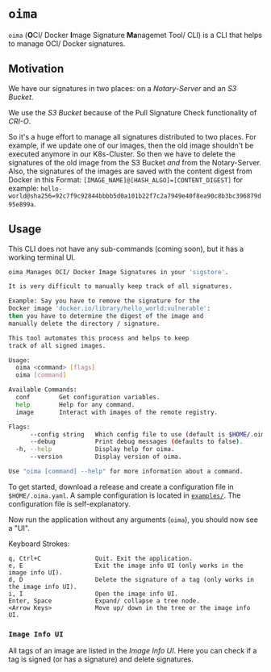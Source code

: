 # `oima`

`oima` (**O**CI/ Docker **I**mage Signature **Ma**nagemet Tool/ CLI) is a CLI that helps to manage OCI/ Docker signatures.

## Motivation

We have our signatures in two places: on a _Notary-Server_ and an _S3 Bucket_.

We use the _S3 Bucket_ because of the Pull Signature Check functionality of _CRI-O_.

So it's a huge effort to manage all signatures distributed to two places.
For example, if we update one of our images, then the old image shouldn't be executed anymore in our K8s-Cluster.
So then we have to delete the signatures of the old image from the S3 Bucket _and_ from the Notary-Server.
Also, the signatures of the images are saved with the content digest from Docker in this Format:
`[IMAGE_NAME]@[HASH_ALGO]=[CONTENT_DIGEST]` for example: `hello-world@sha256=92c7f9c92844bbbb5d0a101b22f7c2a7949e40f8ea90c8b3bc396879d95e899a`.


## Usage

This CLI does not have any sub-commands (coming soon), but it has a working terminal UI.

```bash
oima Manages OCI/ Docker Image Signatures in your 'sigstore'.

It is very difficult to manually keep track of all signatures.

Example: Say you have to remove the signature for the
Docker image 'docker.io/library/hello_world:vulnerable':
then you have to determine the digest of the image and
manually delete the directory / signature.

This tool automates this process and helps to keep
track of all signed images.

Usage:
  oima <command> [flags]
  oima [command]

Available Commands:
  conf        Get configuration variables.
  help        Help for any command.
  image       Interact with images of the remote registry.

Flags:
      --config string   Which config file to use (default is $HOME/.oima.yaml).
      --debug           Print debug messages (defaults to false).
  -h, --help            Display help for oima.
      --version         Display version of oima.

Use "oima [command] --help" for more information about a command.
```

To get started, download a release and create a configuration file in `$HOME/.oima.yaml`.
A sample configuration is located in [`examples/`](examples/oima.yaml).
The configuration file is self-explanatory.

Now run the application without any arguments (`oima`), you should now see a "UI".

Keyboard Strokes:
```
q, Ctrl+C               Quit. Exit the application.
e, E                    Exit the image info UI (only works in the image info UI).
d, D                    Delete the signature of a tag (only works in the image info UI).
i, I                    Open the image info UI.
Enter, Space            Expand/ collapse a tree node.
<Arrow Keys>            Move up/ down in the tree or the image info UI.
```


### `Image Info UI`

All tags of an image are listed in the _Image Info UI_.
Here you can check if a tag is signed (or has a signature) and delete signatures.